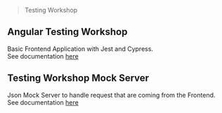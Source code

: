 > Testing Workshop

## Angular Testing Workshop
Basic Frontend Application with Jest and Cypress. \
See documentation [here](angular-testing-workshop/README.md)


## Testing Workshop Mock Server
Json Mock Server to handle request that are coming from the Frontend. \
See documentation [here](testing-workshop-mock/README.md)
